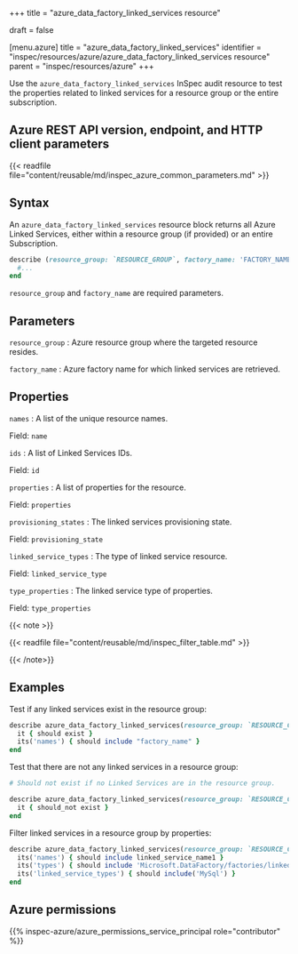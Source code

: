 +++
title = "azure_data_factory_linked_services resource"

draft = false


[menu.azure]
title = "azure_data_factory_linked_services"
identifier = "inspec/resources/azure/azure_data_factory_linked_services resource"
parent = "inspec/resources/azure"
+++

Use the `azure_data_factory_linked_services` InSpec audit resource to test the properties related to linked services for a resource group or the entire subscription.

## Azure REST API version, endpoint, and HTTP client parameters

{{< readfile file="content/reusable/md/inspec_azure_common_parameters.md" >}}

## Syntax

An `azure_data_factory_linked_services` resource block returns all Azure Linked Services, either within a resource group (if provided) or an entire Subscription.

```ruby
describe (resource_group: `RESOURCE_GROUP`, factory_name: 'FACTORY_NAME') do
  #...
end
```

`resource_group` and `factory_name` are required parameters.

## Parameters

`resource_group`
: Azure resource group where the targeted resource resides.

`factory_name`
: Azure factory name for which linked services are retrieved.

## Properties

`names`
: A list of the unique resource names.

  Field: `name`

`ids`
: A list of Linked Services IDs.

  Field: `id`

`properties`
: A list of properties for the resource.

  Field: `properties`

`provisioning_states`
: The linked services provisioning state.

  Field: `provisioning_state`

`linked_service_types`
: The type of linked service resource.

  Field: `linked_service_type`

`type_properties`
: The linked service type of properties.

  Field: `type_properties`

{{< note >}}

{{< readfile file="content/reusable/md/inspec_filter_table.md" >}}

{{< /note>}}

## Examples

Test if any linked services exist in the resource group:

```ruby
describe azure_data_factory_linked_services(resource_group: `RESOURCE_GROUP`, factory_name: 'FACTORY_NAME') do
  it { should exist }
  its('names') { should include "factory_name" }
end
```

Test that there are not any linked services in a resource group:

```ruby
# Should not exist if no Linked Services are in the resource group.

describe azure_data_factory_linked_services(resource_group: `RESOURCE_GROUP`, factory_name: 'FACTORY_NAME') do
  it { should_not exist }
end
```

Filter linked services in a resource group by properties:

```ruby
describe azure_data_factory_linked_services(resource_group: `RESOURCE_GROUP`, factory_name: 'FACTORY_NAME') do
  its('names') { should include linked_service_name1 }
  its('types') { should include 'Microsoft.DataFactory/factories/linkedservices' }
  its('linked_service_types') { should include('MySql') }
end
```

## Azure permissions

{{% inspec-azure/azure_permissions_service_principal role="contributor" %}}
